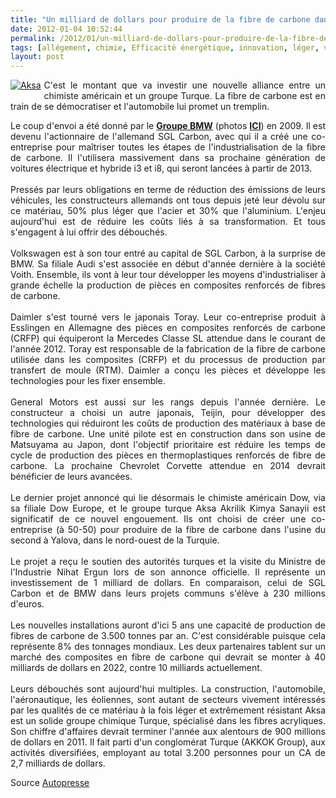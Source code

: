 ```yaml
---
title: "Un milliard de dollars pour produire de la fibre de carbone dans l'automobile"
date: 2012-01-04 10:52:44
permalink: /2012/01/un-milliard-de-dollars-pour-produire-de-la-fibre-de-carbone-dans-lautomobile.html
tags: [allégement, chimie, Efficacité énergétique, innovation, léger, véhicule propre]
layout: post
---
```


<p style="text-align: justify"><a href="https://gabrielplassat.github.io/transportsdufutur/wp-content/uploads/sites/6/old/6a0120a66d2ad4970b0162fefdd02a970d-800wi.jpg" rel="lightbox" style="float: left"><img alt="Aksa" class="asset  asset-image at-xid-6a0120a66d2ad4970b0162fefdd02a970d" src="/wp-content/uploads/sites/6/old/6a0120a66d2ad4970b0162fefdd02a970d-120wi.jpg" style="margin: 0px 5px 5px 0px" title="Aksa" /></a></p> <p style="text-align: justify">C'est le montant que va investir une nouvelle alliance entre un chimiste américain et un groupe Turque. La fibre de carbone est en train de se démocratiser et l'automobile lui promet un tremplin.</p> <p style="text-align: justify">Le coup d'envoi a été donné par le <a href="https://gabrielplassat.github.io/transportsdufutur/2010/09/nouveau-materiau-nouveau-design-nouveau-design-nouveau-usage.html" target="_blank"><strong>Groupe BMW</strong></a> (photos <a href="http://www.flickr.com/photos/motoringfile/sets/72157624281069117/show/" target="_blank"><strong>ICI</strong></a>) en 2009. Il est devenu l'actionnaire de l'allemand SGL Carbon, avec qui il a créé une co-entreprise pour maîtriser toutes les étapes de l'industrialisation de la fibre de carbone. Il l'utilisera massivement dans sa prochaine génération de voitures électrique et hybride i3 et i8, qui seront lancées à partir de 2013.<br /> <br /> Pressés par leurs obligations en terme de réduction des émissions de leurs véhicules, les constructeurs allemands ont tous depuis jeté leur dévolu sur ce matériau, 50% plus léger que l'acier et 30% que l'aluminium. L'enjeu aujourd'hui est de réduire les coûts liés à sa transformation. Et tous s'engagent à lui offrir des débouchés.<br /> <br /> Volkswagen est à son tour entré au capital de SGL Carbon, à la surprise de BMW. Sa filiale Audi s'est associée en début d'année dernière à la société Voith. Ensemble, ils vont à leur tour développer les moyens d'industrialiser à grande échelle la production de pièces en composites renforcés de fibres de carbone.<br /> <br /> Daimler s'est tourné vers le japonais Toray. Leur co-entreprise produit à Esslingen en Allemagne des pièces en composites renforcés de carbone (CRFP) qui équiperont la Mercedes Classe SL attendue dans le courant de l'année 2012. Toray est responsable de la fabrication de la fibre de carbone utilisée dans les composites (CRFP) et du processus de production par transfert de moule (RTM). Daimler a conçu les pièces et développe les technologies pour les fixer ensemble.<br /> <br /> General Motors est aussi sur les rangs depuis l'année dernière. Le constructeur a choisi un autre japonais, Teijin, pour développer des technologies qui réduiront les coûts de production des matériaux à base de fibre de carbone. Une unité pilote est en construction dans son usine de Matsuyama au Japon, dont l'objectif prioritaire est réduire les temps de cycle de production des pièces en thermoplastiques renforcés de fibre de carbone. La prochaine Chevrolet Corvette attendue en 2014 devrait bénéficier de leurs avancées.<br /> <br /> Le dernier projet annoncé qui lie désormais le chimiste américain Dow, via sa filiale Dow Europe, et le groupe turque Aksa Akrilik Kimya Sanayii est significatif de ce nouvel engouement. Ils ont choisi de créer une co-entreprise (à 50-50) pour produire de la fibre de carbone dans l'usine du second à Yalova, dans le nord-ouest de la Turquie.<br /> <br /> Le projet a reçu le soutien des autorités turques et la visite du Ministre de l'Industrie Nihat Ergun lors de son annonce officielle. Il représente un investissement de 1 milliard de dollars. En comparaison, celui de SGL Carbon et de BMW dans leurs projets communs s'élève à 230 millions d'euros.<br /> <br /> Les nouvelles installations auront d'ici 5 ans une capacité de production de fibres de carbone de 3.500 tonnes par an. C'est considérable puisque cela représente 8% des tonnages mondiaux. Les deux partenaires tablent sur un marché des composites en fibre de carbone qui devrait se monter à 40 milliards de dollars en 2022, contre 10 milliards actuellement.<br /> <br /> Leurs débouchés sont aujourd'hui multiples. La construction, l'automobile, l'aéronautique, les éoliennes, sont autant de secteurs vivement intéressés par les qualités de ce matériau à la fois léger et extrêmement résistant Aksa est un solide groupe chimique Turque, spécialisé dans les fibres acryliques. Son chiffre d'affaires devrait terminer l'année aux alentours de 900 millions de dollars en 2011. Il fait parti d'un conglomérat Turque (AKKOK Group), aux activités diversifiées, employant au total 3.200 personnes pour un CA de 2,7 milliards de dollars.</p> <p style="text-align: justify">Source <a href="http://www.autopresse.fr/temp/AUTOPRESSE/8l2ruj4kadrlnj1329ink4f2n1/cache_1.php" target="_blank">Autopresse </a></p>
